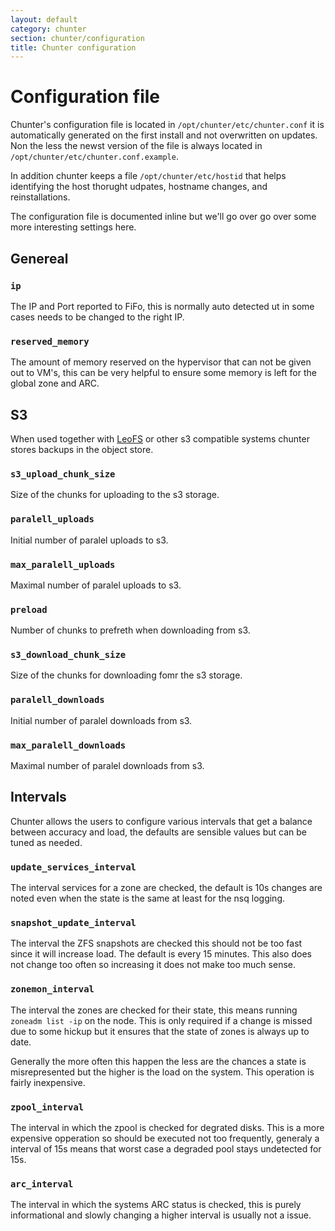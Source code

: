```yaml
---
layout: default
category: chunter
section: chunter/configuration
title: Chunter configuration
---
```

# Configuration file
Chunter's configuration file is located in `/opt/chunter/etc/chunter.conf` it is automatically generated on the first install and not overwritten on updates. Non the less the newst version of the file is always located in `/opt/chunter/etc/chunter.conf.example`.

In addition chunter keeps a file `/opt/chunter/etc/hostid` that helps identifying the host thorught udpates, hostname changes, and reinstallations.

The configuration file is documented inline but we'll go over go over some more interesting settings here.


## Genereal

### `ip`
The IP and Port reported to FiFo, this is normally auto detected ut in some cases needs to be changed to the right IP.

### `reserved_memory`
The amount of memory reserved on the hypervisor that can not be given out to VM's, this can be very helpful to ensure some memory is left for the global zone and ARC.

## S3
When used together with [LeoFS](https://leofs.org) or other s3 compatible systems chunter stores backups in the object store.

### `s3_upload_chunk_size`
Size of the chunks for uploading to the s3 storage.

### `paralell_uploads`
Initial number of paralel uploads to s3.

### `max_paralell_uploads`
Maximal number of paralel uploads to s3.

### `preload`
Number of chunks to prefreth when downloading from s3.

### `s3_download_chunk_size`
Size of the chunks for downloading fomr the s3 storage.

### `paralell_downloads`
Initial number of paralel downloads from s3.

### `max_paralell_downloads`
Maximal number of paralel downloads from s3.


## Intervals
Chunter allows the users to configure various intervals that get a balance between accuracy and load, the defaults are sensible values but can be tuned as needed.

### `update_services_interval`
The interval services for a zone are checked, the default is 10s changes are noted even when the state is the same at least for the nsq logging.

### `snapshot_update_interval`
The interval the ZFS snapshots are checked this should not be too fast since it will increase load. The default is every 15 minutes. This also does not change too often so increasing it does not make too much sense.

### `zonemon_interval`
The interval the zones are checked for their state, this means running `zoneadm list -ip` on the node. This is only required if a change is missed due to some hickup but it ensures that the state of zones is always up to date.

Generally the more often this happen the less are the chances a state is misrepresented but the higher is the load on the system. This operation is fairly inexpensive.

### `zpool_interval`
The interval in which the zpool is checked for degrated disks. This is a more expensive opperation so should be executed not too frequently, generaly a interval of 15s means that worst case a degraded pool stays undetected for 15s.

### `arc_interval`
The interval in which the systems ARC status is checked, this is purely informational and slowly changing a higher interval is usually not a issue.
